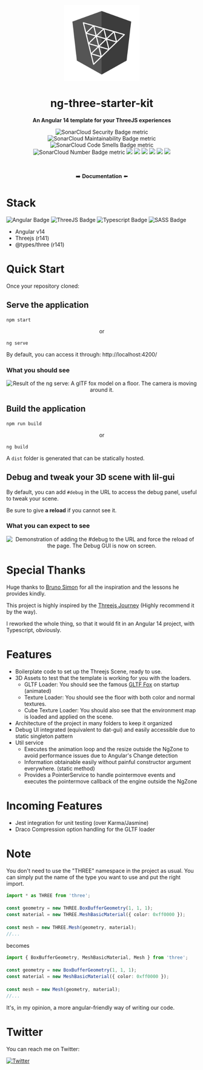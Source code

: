 <div align="center">
	<br>
    <img src="trivia/ng-three-starter-kit-logo.png" width="200" height="200">
	<h1>ng-three-starter-kit</h1>
	<p>
		<b>An Angular 14 template for your ThreeJS experiences</b>
	</p>
    <p align="center">
        <a src="https://sonarcloud.io/summary/new_code?id=Exomus_ng-three-starter-kit" >
            <img src="https://sonarcloud.io/api/project_badges/measure?project=Exomus_ng-three-starter-kit&metric=security_rating" alt="SonarCloud Security Badge metric"/>
        </a>
        <a src="https://sonarcloud.io/summary/new_code?id=Exomus_ng-three-starter-kit" >
            <img src="https://sonarcloud.io/api/project_badges/measure?project=Exomus_ng-three-starter-kit&metric=sqale_rating" alt="SonarCloud Maintainability Badge metric"/>
        </a>
        <a src="https://sonarcloud.io/summary/new_code?id=Exomus_ng-three-starter-kit" >
            <img src="https://sonarcloud.io/api/project_badges/measure?project=Exomus_ng-three-starter-kit&metric=code_smells" alt="SonarCloud Code Smells Badge metric"/>
        </a>
        <a src="https://sonarcloud.io/summary/new_code?id=Exomus_ng-three-starter-kit" >
            <img src="https://sonarcloud.io/api/project_badges/measure?project=Exomus_ng-three-starter-kit&metric=ncloc" alt="SonarCloud Number  Badge metric"/>
        </a>
        <a src="https://sonarcloud.io/summary/new_code?id=Exomus_ng-three-starter-kit" >
            <img src="https://sonarcloud.io/api/project_badges/measure?project=Exomus_ng-three-starter-kit&metric=sqale_index"/>
        </a> 
        <a src="https://sonarcloud.io/summary/new_code?id=Exomus_ng-three-starter-kit" >
            <img src="https://sonarcloud.io/api/project_badges/measure?project=Exomus_ng-three-starter-kit&metric=reliability_rating"/>
        </a>
        <a src="https://sonarcloud.io/summary/new_code?id=Exomus_ng-three-starter-kit" >
            <img src="https://sonarcloud.io/api/project_badges/measure?project=Exomus_ng-three-starter-kit&metric=duplicated_lines_density"/>
        </a>
        <a src="https://sonarcloud.io/summary/new_code?id=Exomus_ng-three-starter-kit" >
            <img src="https://sonarcloud.io/api/project_badges/measure?project=Exomus_ng-three-starter-kit&metric=vulnerabilities"/>
        </a>
        <a src="https://sonarcloud.io/summary/new_code?id=Exomus_ng-three-starter-kit" >
            <img src="https://sonarcloud.io/api/project_badges/measure?project=Exomus_ng-three-starter-kit&metric=bugs"/>
        </a>
        <a src="https://exomus.github.io/docs/ng-three-starter-kit/v0.3.0/">
            <img src="https://exomus.github.io/docs/ng-three-starter-kit/v0.3.0/images/coverage-badge-documentation.svg">
        </a>
    </p>
</div>
<br>
<p align="center">
    <a src="https://exomus.github.io/">➡️ <b>Documentation</b> ⬅️</a>
</p>

# Stack

<p>
    <img src="https://img.shields.io/badge/angular-%23DD0031.svg?style=for-the-badge&logo=angular&logoColor=white" alt="Angular Badge">
    <img src="https://img.shields.io/badge/threejs-black?style=for-the-badge&logo=three.js&logoColor=white" alt="ThreeJS Badge">
    <img src="https://img.shields.io/badge/typescript-%23007ACC.svg?style=for-the-badge&logo=typescript&logoColor=white" alt="Typescript Badge">
    <img src="https://img.shields.io/badge/SASS-hotpink.svg?style=for-the-badge&logo=SASS&logoColor=white" alt="SASS Badge">
</p>

- Angular v14
- Threejs (r141)
- @types/three (r141)

# Quick Start

Once your repository cloned:

## Serve the application

```shell
npm start
```

<p align="center">or</p>

```shell
ng serve
```

By default, you can access it through: http://localhost:4200/

### What you should see

<p align="center">
    <img src="trivia/serve.gif" width="80%" alt="Result of the ng serve: A glTF fox model on a floor. The camera is moving around it.">
</p>

## Build the application

```shell
npm run build
```

<p align="center">or</p>

```shell
ng build
```

A `dist` folder is generated that can be statically hosted.

## Debug and tweak your 3D scene with lil-gui

By default, you can add `#debug` in the URL to access the debug panel, useful to tweak your scene.

Be sure to give **a reload** if you cannot see it.

### What you can expect to see

<p align="center">
    <img src="trivia/debug.gif" width="80%" alt="Demonstration of adding the #debug to the URL and force the reload of the page. The Debug GUI is now on screen.">
</p>

# Special Thanks

Huge thanks to [Bruno Simon](https://twitter.com/bruno_simon) for all the inspiration and the lessons
he provides kindly.

This project is highly inspired by the [Threejs Journey](https://threejs-journey.com/) (Highly recommend it by the way).

I reworked the whole thing, so that it would fit in an Angular 14 project, with Typescript, obviously.

# Features

- Boilerplate code to set up the Threejs Scene, ready to use.
- 3D Assets to test that the template is working for you with the loaders.
    - GLTF Loader: You should see the
      famous [GLTF Fox](https://github.com/KhronosGroup/glTF-Sample-Models/tree/master/2.0/Fox) on startup (animated)
    - Texture Loader: You should see the floor with both color and normal textures.
    - Cube Texture Loader: You should also see that the environment map is loaded and applied on the scene.
- Architecture of the project in many folders to keep it organized
- Debug UI integrated (equivalent to dat-gui) and easily accessible due to static singleton pattern
- Util service
    - Executes the animation loop and the resize outside the NgZone to avoid performance issues due to Angular's Change
      detection
    - Information obtainable easily without painful constructor argument everywhere. (static method)
    - Provides a PointerService to handle pointermove events and executes the pointermove callback of the engine outside
      the NgZone

# Incoming Features

- Jest integration for unit testing (over Karma/Jasmine)
- Draco Compression option handling for the GLTF loader

# Note

You don't need to use the "THREE" namespace in the project as usual.
You can simply put the name of the type you want to use and put the right import.

```typescript
import * as THREE from 'three';

const geometry = new THREE.BoxBufferGeometry(1, 1, 1);
const material = new THREE.MeshBasicMaterial({ color: 0xff0000 });

const mesh = new THREE.Mesh(geometry, material);
//...
```

becomes

```typescript
import { BoxBufferGeometry, MeshBasicMaterial, Mesh } from 'three';

const geometry = new BoxBufferGeometry(1, 1, 1);
const material = new MeshBasicMaterial({ color: 0xff0000 });

const mesh = new Mesh(geometry, material);
//...
```

It's, in my opinion, a more angular-friendly way of writing our code.

# Twitter

You can reach me on Twitter:

[![Twitter](https://img.shields.io/badge/Twitter-%231DA1F2.svg?style=for-the-badge&logo=Twitter&logoColor=white)](https://twitter.com/axiom_3d)
